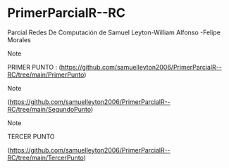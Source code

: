 # PrimerParcialR--RC
Parcial Redes De Computación de Samuel Leyton-William Alfonso -Felipe Morales 

>[!NOTE]
>
> PRIMER PUNTO : 
>(https://github.com/samuelleyton2006/PrimerParcialR--RC/tree/main/PrimerPunto)

>[!NOTE]
>(https://github.com/samuelleyton2006/PrimerParcialR--RC/tree/main/SegundoPunto)

>[!NOTE]
>TERCER PUNTO
>
>(https://github.com/samuelleyton2006/PrimerParcialR--RC/tree/main/TercerPunto)
